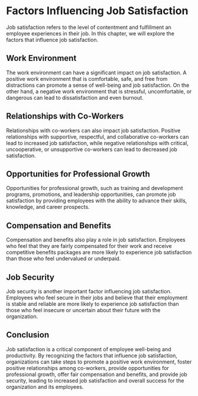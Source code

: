 Factors Influencing Job Satisfaction
================================================================================

Job satisfaction refers to the level of contentment and fulfillment an employee experiences in their job. In this chapter, we will explore the factors that influence job satisfaction.

Work Environment
----------------

The work environment can have a significant impact on job satisfaction. A positive work environment that is comfortable, safe, and free from distractions can promote a sense of well-being and job satisfaction. On the other hand, a negative work environment that is stressful, uncomfortable, or dangerous can lead to dissatisfaction and even burnout.

Relationships with Co-Workers
-----------------------------

Relationships with co-workers can also impact job satisfaction. Positive relationships with supportive, respectful, and collaborative co-workers can lead to increased job satisfaction, while negative relationships with critical, uncooperative, or unsupportive co-workers can lead to decreased job satisfaction.

Opportunities for Professional Growth
-------------------------------------

Opportunities for professional growth, such as training and development programs, promotions, and leadership opportunities, can promote job satisfaction by providing employees with the ability to advance their skills, knowledge, and career prospects.

Compensation and Benefits
-------------------------

Compensation and benefits also play a role in job satisfaction. Employees who feel that they are fairly compensated for their work and receive competitive benefits packages are more likely to experience job satisfaction than those who feel undervalued or underpaid.

Job Security
------------

Job security is another important factor influencing job satisfaction. Employees who feel secure in their jobs and believe that their employment is stable and reliable are more likely to experience job satisfaction than those who feel insecure or uncertain about their future with the organization.

Conclusion
----------

Job satisfaction is a critical component of employee well-being and productivity. By recognizing the factors that influence job satisfaction, organizations can take steps to promote a positive work environment, foster positive relationships among co-workers, provide opportunities for professional growth, offer fair compensation and benefits, and provide job security, leading to increased job satisfaction and overall success for the organization and its employees.
